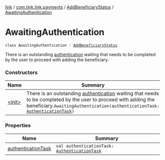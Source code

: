 [link](../../../index.md) / [com.tink.link.payments](../../index.md) / [AddBeneficiaryStatus](../index.md) / [AwaitingAuthentication](./index.md)

# AwaitingAuthentication

`class AwaitingAuthentication : `[`AddBeneficiaryStatus`](../index.md)

There is an outstanding [authentication](authentication-task.md) waiting that needs to be
completed by the user to proceed with adding the beneficiary.

### Constructors

| Name | Summary |
|---|---|
| [&lt;init&gt;](-init-.md) | There is an outstanding [authentication](authentication-task.md) waiting that needs to be completed by the user to proceed with adding the beneficiary.`AwaitingAuthentication(authenticationTask: `[`AuthenticationTask`](../../../com.tink.link.authentication/-authentication-task/index.md)`)` |

### Properties

| Name | Summary |
|---|---|
| [authenticationTask](authentication-task.md) | `val authenticationTask: `[`AuthenticationTask`](../../../com.tink.link.authentication/-authentication-task/index.md) |
